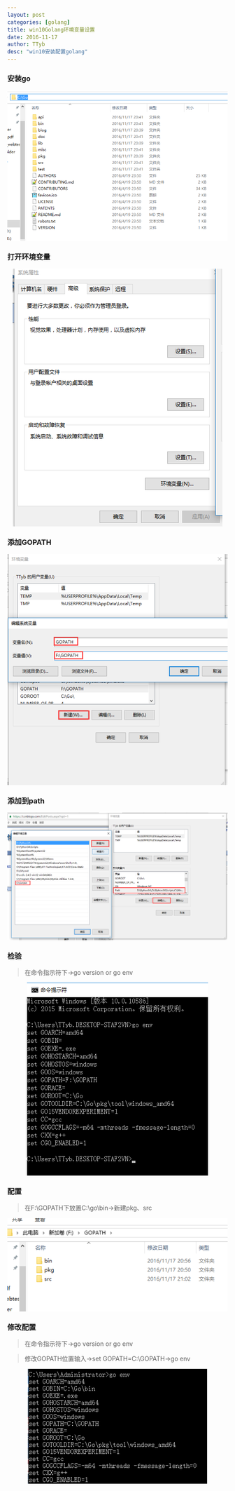 ```yaml
---
layout: post
categories: [golang]
title: win10Golang环境变量设置
date: 2016-11-17
author: TTyb
desc: "win10安装配置golang"
---
```


### 安装go

<p style="text-align:center"><img src="/static/postimage/golang/win10/996148-20161117211929685-502347702.png" class="img-responsive" style="display: block; margin-right: auto; margin-left: auto;"></p>

### 打开环境变量

<p style="text-align:center"><img src="/static/postimage/golang/win10/996148-20161117212849154-1281210372.png" class="img-responsive" style="display: block; margin-right: auto; margin-left: auto;"></p>

### 添加GOPATH

<p style="text-align:center"><img src="/static/postimage/golang/win10/996148-20161117213010029-848276311.png" class="img-responsive" style="display: block; margin-right: auto; margin-left: auto;"></p>

### 添加到path

<p style="text-align:center"><img src="/static/postimage/golang/win10/996148-20161117213122888-1112806014.png" class="img-responsive" style="display: block; margin-right: auto; margin-left: auto;"></p>

### 检验

>在命令指示符下->go version or go env

<p style="text-align:center"><img src="/static/postimage/golang/win10/996148-20161117213254607-833437215.png" class="img-responsive" style="display: block; margin-right: auto; margin-left: auto;"></p>

### 配置

>在F:\GOPATH下放置C:\go\bin->新建pkg、src

<p style="text-align:center"><img src="/static/postimage/golang/win10/996148-20161117215212373-325087345.png" class="img-responsive" style="display: block; margin-right: auto; margin-left: auto;"></p>

### 修改配置

>在命令指示符下->go version or go env

>修改GOPATH位置输入->set GOPATH=C:\GOPATH->go env

<p style="text-align:center"><img src="/static/postimage/golang/win10/996148-20161125100046596-1597733810.png" class="img-responsive" style="display: block; margin-right: auto; margin-left: auto;"></p>